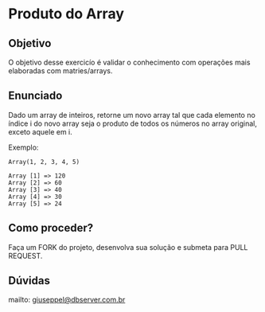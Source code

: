 # Produto do Array

## Objetivo

O objetivo desse exercicío é validar o conhecimento com operações mais elaboradas com matries/arrays.

## Enunciado

Dado um array de inteiros, retorne um novo array tal que cada elemento no índice i do novo array seja o produto de todos os números no array original, exceto aquele em i.

Exemplo:

```
Array(1, 2, 3, 4, 5)

Array [1] => 120
Array [2] => 60
Array [3] => 40
Array [4] => 30
Array [5] => 24
```

## Como proceder?

Faça um FORK do projeto, desenvolva sua solução e submeta para PULL REQUEST.

## Dúvidas

mailto: giuseppel@dbserver.com.br
